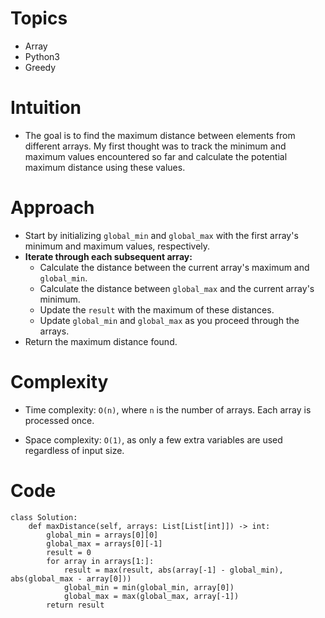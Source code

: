 # Topics
- Array
- Python3
- Greedy

# Intuition
- The goal is to find the maximum distance between elements from different arrays. My first thought was to track the minimum and maximum values encountered so far and calculate the potential maximum distance using these values.
<!-- Describe your first thoughts on how to solve this problem. -->

# Approach
- Start by initializing `global_min` and `global_max` with the first array's minimum and maximum values, respectively.
- **Iterate through each subsequent array:**
  - Calculate the distance between the current array's maximum and `global_min`.
  - Calculate the distance between `global_max` and the current array's minimum.
  - Update the `result` with the maximum of these distances.
  - Update `global_min` and `global_max` as you proceed through the arrays.
- Return the maximum distance found.
<!-- Describe your approach to solving the problem. -->

# Complexity
- Time complexity: `O(n)`, where `n` is the number of arrays. Each array is processed once.
<!-- Add your time complexity here, e.g. $$O(n)$$ -->

- Space complexity: `O(1)`, as only a few extra variables are used regardless of input size.

<!-- Add your space complexity here, e.g. $$O(n)$$ -->

# Code
```
class Solution:
    def maxDistance(self, arrays: List[List[int]]) -> int:
        global_min = arrays[0][0]
        global_max = arrays[0][-1]
        result = 0
        for array in arrays[1:]:
            result = max(result, abs(array[-1] - global_min), abs(global_max - array[0]))
            global_min = min(global_min, array[0])
            global_max = max(global_max, array[-1])
        return result
```
